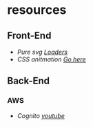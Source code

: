 # resources

## Front-End
- *Pure svg [Loaders](https://codepen.io/nikhil8krishnan/pen/rVoXJa)*
- *CSS anitmation [ Go here](https://github.com/animate-css/animate.css)*

## Back-End
### AWS
- *Cognito [youtube](https://www.youtube.com/watch?v=EaDMG4amEfk)*
